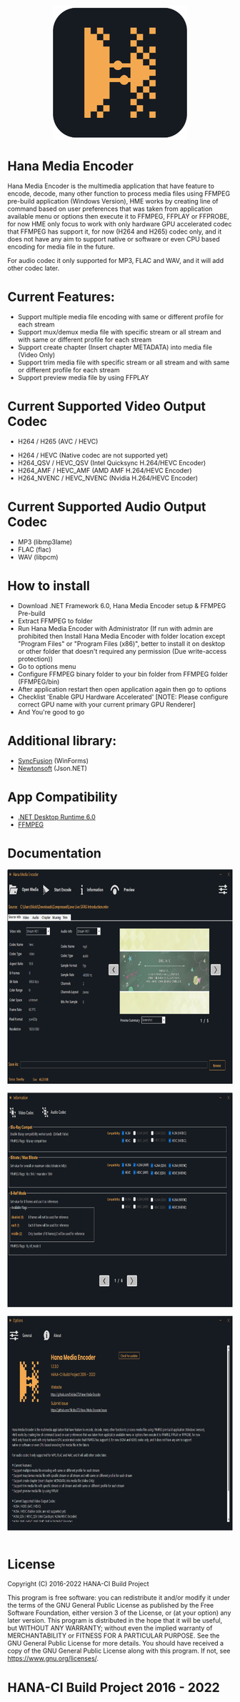 <p align="center">
  <img width="300" height="300" src="https://github.com/Nicklas373/Hana-Media-Encoder/blob/master/Hana%20Media%20Encoder/Assets/HME_Logo.png"><br>
</p>

# Hana Media Encoder 
Hana Media Encoder is the multimedia application that have feature to encode, decode, many other function to process media files using FFMPEG pre-build application (Windows Version),
HME works by creating line of command based on user preferences that was taken from application available menu or options then execute it to FFMPEG, FFPLAY or FFPROBE, for now
HME only focus to work with only hardware GPU accelerated codec that FFMPEG has support it, for now (H264 and H265) codec only, and it does not have any aim to support
native or software or even CPU based encoding for media file in the future.

For audio codec it only supported for MP3, FLAC and WAV, and it will add other codec later.

# Current Features:
* Support multiple media file encoding with same or different profile for each stream
* Support mux/demux media file with specific stream or all stream and with same or different profile for each stream
* Support create chapter (Insert chapter METADATA) into media file (Video Only)
* Support trim media file with specific stream or all stream and with same or different profile for each stream
* Support preview media file by using FFPLAY

# Current Supported Video Output Codec
- H264 / H265 (AVC / HEVC)
* H264 / HEVC (Native codec are not supported yet)
* H264_QSV / HEVC_QSV (Intel Quicksync H.264/HEVC Encoder)
* H264_AMF / HEVC_AMF (AMD AMF H.264/HEVC Encoder)
* H264_NVENC / HEVC_NVENC (Nvidia H.264/HEVC Encoder)

# Current Supported Audio Output Codec
* MP3 (libmp3lame)
* FLAC (flac)
* WAV (libpcm)

# How to install
* Download .NET Framework 6.0, Hana Media Encoder setup & FFMPEG Pre-build
* Extract FFMPEG to folder
* Run Hana Media Encoder with Administrator
  (If run with admin are prohibited then Install Hana Media Encoder with folder location except "Program Files" or "Program Files (x86)", better to install it on desktop or other folder that doesn't required any permission (Due write-access protection))
* Go to options menu
* Configure FFMPEG binary folder to your bin folder from FFMPEG folder (FFMPEG/bin)
* After application restart then open application again then go to options
* Checklist 'Enable GPU Hardware Accelerated' [NOTE: Please configure correct GPU name with your current primary GPU Renderer]
* And You're good to go

# Additional library:
- [SyncFusion](https://www.syncfusion.com/) (WinForms)
- [Newtonsoft](https://www.newtonsoft.com/json) (Json.NET)

# App Compatibility
- [.NET Desktop Runtime 6.0](https://dotnet.microsoft.com/en-us/download/dotnet/6.0)
- [FFMPEG](https://www.gyan.dev/ffmpeg/builds/)

# Documentation
<p align="left">
<img width="854" height="480" src="https://github.com/Nicklas373/Hana-Media-Encoder/blob/master/snap/snap_1.png">&nbsp;&nbsp;&nbsp;
<img width="854" height="480" src="https://github.com/Nicklas373/Hana-Media-Encoder/blob/master/snap/snap_2.png">&nbsp;&nbsp;&nbsp;
<img width="854" height="480" src="https://github.com/Nicklas373/Hana-Media-Encoder/blob/master/snap/snap_3.png">&nbsp;&nbsp;&nbsp;
</p>

# License
Copyright (C) 2016-2022 HANA-CI Build Project

This program is free software: you can redistribute it and/or modify it under the terms of the GNU General Public License as published by the Free Software Foundation, either version 3 of the License, or (at your option) any later version.
This program is distributed in the hope that it will be useful, but WITHOUT ANY WARRANTY; without even the implied warranty of MERCHANTABILITY or FITNESS FOR A PARTICULAR PURPOSE. See the GNU General Public License for more details.
You should have received a copy of the GNU General Public License along with this program. If not, see <https://www.gnu.org/licenses/>.

# HANA-CI Build Project 2016 - 2022
